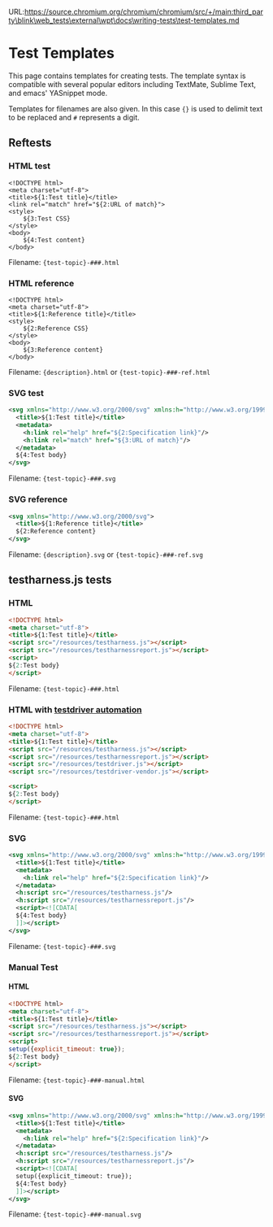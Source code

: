 URL:https://source.chromium.org/chromium/chromium/src/+/main:third_party\blink\web_tests\external\wpt\docs\writing-tests\test-templates.md
# Test Templates

This page contains templates for creating tests. The template syntax
is compatible with several popular editors including TextMate, Sublime
Text, and emacs' YASnippet mode.

Templates for filenames are also given. In this case `{}` is used to
delimit text to be replaced and `#` represents a digit.

## Reftests

### HTML test

<!--
  Syntax highlighting cannot be enabled for the following template because it
  contains invalid CSS.
-->

```
<!DOCTYPE html>
<meta charset="utf-8">
<title>${1:Test title}</title>
<link rel="match" href="${2:URL of match}">
<style>
    ${3:Test CSS}
</style>
<body>
    ${4:Test content}
</body>
```

Filename: `{test-topic}-###.html`

### HTML reference

<!--
  Syntax highlighting cannot be enabled for the following template because it
  contains invalid CSS.
-->

```
<!DOCTYPE html>
<meta charset="utf-8">
<title>${1:Reference title}</title>
<style>
    ${2:Reference CSS}
</style>
<body>
    ${3:Reference content}
</body>
```

Filename: `{description}.html` or `{test-topic}-###-ref.html`

### SVG test

``` xml
<svg xmlns="http://www.w3.org/2000/svg" xmlns:h="http://www.w3.org/1999/xhtml">
  <title>${1:Test title}</title>
  <metadata>
    <h:link rel="help" href="${2:Specification link}"/>
    <h:link rel="match" href="${3:URL of match}"/>
  </metadata>
  ${4:Test body}
</svg>
```

Filename: `{test-topic}-###.svg`

### SVG reference

``` xml
<svg xmlns="http://www.w3.org/2000/svg">
  <title>${1:Reference title}</title>
  ${2:Reference content}
</svg>
```

Filename: `{description}.svg` or `{test-topic}-###-ref.svg`

## testharness.js tests

### HTML

``` html
<!DOCTYPE html>
<meta charset="utf-8">
<title>${1:Test title}</title>
<script src="/resources/testharness.js"></script>
<script src="/resources/testharnessreport.js"></script>
<script>
${2:Test body}
</script>
```

Filename: `{test-topic}-###.html`

### HTML with [testdriver automation](testdriver)
``` html
<!DOCTYPE html>
<meta charset="utf-8">
<title>${1:Test title}</title>
<script src="/resources/testharness.js"></script>
<script src="/resources/testharnessreport.js"></script>
<script src="/resources/testdriver.js"></script>
<script src="/resources/testdriver-vendor.js"></script>

<script>
${2:Test body}
</script>
```

Filename: `{test-topic}-###.html`

### SVG

``` xml
<svg xmlns="http://www.w3.org/2000/svg" xmlns:h="http://www.w3.org/1999/xhtml">
  <title>${1:Test title}</title>
  <metadata>
    <h:link rel="help" href="${2:Specification link}"/>
  </metadata>
  <h:script src="/resources/testharness.js"/>
  <h:script src="/resources/testharnessreport.js"/>
  <script><![CDATA[
  ${4:Test body}
  ]]></script>
</svg>
```

Filename: `{test-topic}-###.svg`

### Manual Test

#### HTML

``` html
<!DOCTYPE html>
<meta charset="utf-8">
<title>${1:Test title}</title>
<script src="/resources/testharness.js"></script>
<script src="/resources/testharnessreport.js"></script>
<script>
setup({explicit_timeout: true});
${2:Test body}
</script>
```

Filename: `{test-topic}-###-manual.html`

#### SVG

``` xml
<svg xmlns="http://www.w3.org/2000/svg" xmlns:h="http://www.w3.org/1999/xhtml">
  <title>${1:Test title}</title>
  <metadata>
    <h:link rel="help" href="${2:Specification link}"/>
  </metadata>
  <h:script src="/resources/testharness.js"/>
  <h:script src="/resources/testharnessreport.js"/>
  <script><![CDATA[
  setup({explicit_timeout: true});
  ${4:Test body}
  ]]></script>
</svg>
```

Filename: `{test-topic}-###-manual.svg`
